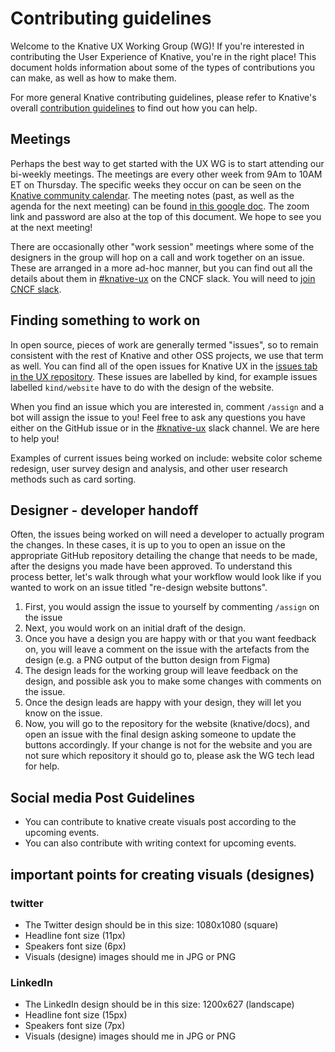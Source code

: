 # Contributing guidelines

Welcome to the Knative UX Working Group (WG)! If you're interested in contributing the User Experience of Knative, you're in the right place! This document
holds information about some of the types of contributions you can make, as well as how to make them.

For more general Knative contributing guidelines, please refer to Knative's overall
[contribution guidelines](https://www.knative.dev/docs/community/contributing/) to
find out how you can help.

## Meetings

Perhaps the best way to get started with the UX WG is to start attending our bi-weekly meetings. The meetings are every other week from 9Am to 10AM ET on Thursday. The
specific weeks they occur on can be seen on the [Knative community calendar](https://calendar.google.com/calendar/embed?src=knative.team_9q83bg07qs5b9rrslp5jor4l6s%40group.calendar.google.com). 
The meeting notes (past, as well as the agenda for the next meeting) can be found [in this google doc](https://docs.google.com/document/d/1VCObP1IQFPDGzGG5KIgytQwX7RrU0tyeB7FGjkY0pPk/edit?usp=sharing). 
The zoom link and password are also at the top of this document. We hope to see you at the next meeting!

There are occasionally other "work session" meetings where some of the designers in the group will hop on a call and work together on an issue. These are arranged in a more ad-hoc manner,
but you can find out all the details about them in [#knative-ux](https://cloud-native.slack.com/archives/C05MW1AT1T8) on the CNCF slack. You will need to [join CNCF slack](https://communityinviter.com/apps/cloud-native/cncf).

## Finding something to work on

In open source, pieces of work are generally termed "issues", so to remain consistent with the rest of Knative and other OSS projects, we use that term as well.
You can find all of the open issues for Knative UX in the [issues tab in the UX repository](https://github.com/knative/ux/issues). These issues are labelled by kind, for example
issues labelled `kind/website` have to do with the design of the website.

When you find an issue which you are interested in, comment `/assign` and a bot will assign the issue to you! Feel free to ask any questions you have either on the GitHub issue or
in the [#knative-ux](https://cloud-native.slack.com/archives/C05MW1AT1T8) slack channel. We are here to help you!

Examples of current issues being worked on include: website color scheme redesign, user survey design and analysis, and other user research methods such as card sorting.

## Designer - developer handoff

Often, the issues being worked on will need a developer to actually program the changes. In these cases, it is up to you to open an issue on the appropriate GitHub repository
detailing the change that needs to be made, after the designs you made have been approved. To understand this process better, let's walk through what your workflow would look 
like if you wanted to work on an issue titled "re-design website buttons".
1. First, you would assign the issue to yourself by commenting `/assign` on the issue
2. Next, you would work on an initial draft of the design.
3. Once you have a design you are happy with or that you want feedback on, you will leave a comment on the issue with the artefacts from the design (e.g. a PNG output of the 
button design from Figma)
4. The design leads for the working group will leave feedback on the design, and possible ask you to make some changes with comments on the issue.
5. Once the design leads are happy with your design, they will let you know on the issue. 
6. Now, you will go to the repository for the website (knative/docs), and open an issue with the final design asking someone to update the buttons accordingly. If your
change is not for the website and you are not sure which repository it should go to, please ask the WG tech lead for help. 

 ## Social media Post Guidelines
 - You can contribute to knative  create visuals post according to the upcoming events.
 - You can also contribute with writing context for upcoming events.

 ## important points for creating visuals (designes) 

 ### twitter 
 - The Twitter design should be in this size: 1080x1080 (square)
 - Headline font size (11px)
 - Speakers font size (6px)
 - Visuals (designe) images should me in JPG or PNG

 ### LinkedIn
 - The LinkedIn design should be in this size: 1200x627 (landscape)
 - Headline font size (15px)
 - Speakers font size (7px)
 - Visuals (designe) images should me in JPG or PNG